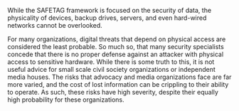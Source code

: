 While the SAFETAG framework is focused on the security of data, the physicality of devices, backup drives, servers, and even hard-wired networks cannot be overlooked.

For many organizations, digital threats that depend on physical access are considered the least probable. So much so, that many security specialists concede that there is no proper defense against an attacker with physical access to sensitive hardware. While there is some truth to this, it is not useful advice for small scale civil society organizations or independent media houses. The risks that advocacy and media organizations face are far more varied, and the cost of lost information can be crippling to their ability to operate. As such, these risks have high severity, despite their equally high probability for these organizations.
